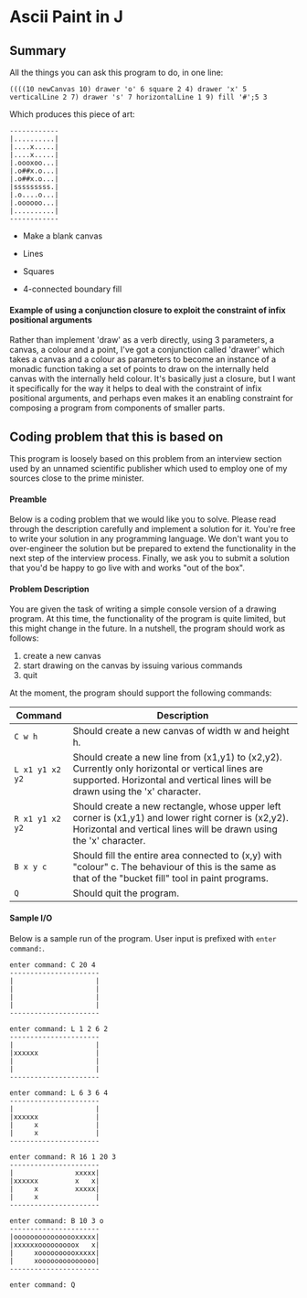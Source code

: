 # Ascii Paint in J

## Summary

All the things you can ask this program to do, in one line:

```
((((10 newCanvas 10) drawer 'o' 6 square 2 4) drawer 'x' 5 verticalLine 2 7) drawer 's' 7 horizontalLine 1 9) fill '#';5 3
```

Which produces this piece of art:

```
------------
|..........|
|....x.....|
|....x.....|
|.oooxoo...|
|.o##x.o...|
|.o##x.o...|
|sssssssss.|
|.o....o...|
|.oooooo...|
|..........|
------------
```

- Make a blank canvas

- Lines

- Squares

- 4-connected boundary fill

#### Example of using a conjunction closure to exploit the constraint of infix positional arguments

Rather than implement 'draw' as a verb directly, using 3 parameters, a canvas,
a colour and a point, I've got a conjunction called 'drawer' which takes a
canvas and a colour as parameters to become an instance of a monadic function
taking a set of points to draw on the internally held canvas with the
internally held colour. It's basically just a closure, but I want it
specifically for the way it helps to deal with the constraint of infix
positional arguments, and perhaps even makes it an enabling constraint for
composing a program from components of smaller parts.

## Coding problem that this is based on

This program is loosely based on this problem from an interview section used by
an unnamed scientific publisher which used to employ one of my sources close to
the prime minister.

#### Preamble

Below is a coding problem that we would like you to solve. Please read through
the description carefully and implement a solution for it. You're free to write
your solution in any programming language. We don't want you to over-engineer
the solution but be prepared to extend the functionality in the next step of
the interview process. Finally, we ask you to submit a solution that you'd be
happy to go live with and works "out of the box".

#### Problem Description

You are given the task of writing a simple console version of a drawing program.
At this time, the functionality of the program is quite limited, but this might
change in the future. In a nutshell, the program should work as follows:

1. create a new canvas
2. start drawing on the canvas by issuing various commands
3. quit

At the moment, the program should support the following commands:

 Command         | Description                                         
-----------------|-----------------------------------------------------
 `C w h`	     | Should create a new canvas of width w and height h.                  
 `L x1 y1 x2 y2` | Should create a new line from (x1,y1) to (x2,y2). Currently only horizontal or vertical lines are supported. Horizontal and vertical lines will be drawn using the 'x' character.
 `R x1 y1 x2 y2` | Should create a new rectangle, whose upper left corner is (x1,y1) and lower right corner is (x2,y2). Horizontal and vertical lines will be drawn using the 'x' character.             
 `B x y c`	     | Should fill the entire area connected to (x,y) with "colour" c. The behaviour of this is the same as that of the "bucket fill" tool in paint programs.                                           
 `Q`             | Should quit the program.                                          

#### Sample I/O

Below is a sample run of the program. User input is prefixed with `enter command:`.

    enter command: C 20 4
    ----------------------
    |                    |
    |                    |
    |                    |
    |                    |
    ----------------------
    
    enter command: L 1 2 6 2
    ----------------------
    |                    |
    |xxxxxx              |
    |                    |
    |                    |
    ----------------------
    
    enter command: L 6 3 6 4
    ----------------------
    |                    |
    |xxxxxx              |
    |     x              |
    |     x              |
    ----------------------
    
    enter command: R 16 1 20 3
    ----------------------
    |               xxxxx|
    |xxxxxx         x   x|
    |     x         xxxxx|
    |     x              |
    ----------------------
    
    enter command: B 10 3 o
    ----------------------
    |oooooooooooooooxxxxx|
    |xxxxxxooooooooox   x|
    |     xoooooooooxxxxx|
    |     xoooooooooooooo|
    ----------------------
    
    enter command: Q
